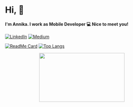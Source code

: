 # Hi, 👋

#### I'm Annika. I work as Mobile Developer 💻 Nice to meet you! 


[![LinkedIn](https://img.shields.io/badge/-LinkedIn-0077B5?style=for-the-badge&logo=Linkedin&logoColor=white)](https://www.linkedin.com/in/chanoknadm/)
[![Medium](https://img.shields.io/badge/-Medium-000000?style=for-the-badge&logo=Medium&logoColor=white)](https://medium.com/@annchar)

[![ReadMe Card](https://github-readme-stats.vercel.app/api?username=annchar&show_icons=true&icon_color=000000&hide=commits&include_all_commits=true&count_private=true)](https://github.com/annchar?tab=repositories)
[![Top Langs](https://github-readme-stats.vercel.app/api/top-langs/?username=annchar&layout=compact)](https://github.com/annchar?tab=repositories)

<p align="center">
  <img src="https://media.giphy.com/media/jmYJF3hGctoOI/giphy.gif" width="280" height="160" />
</p>
